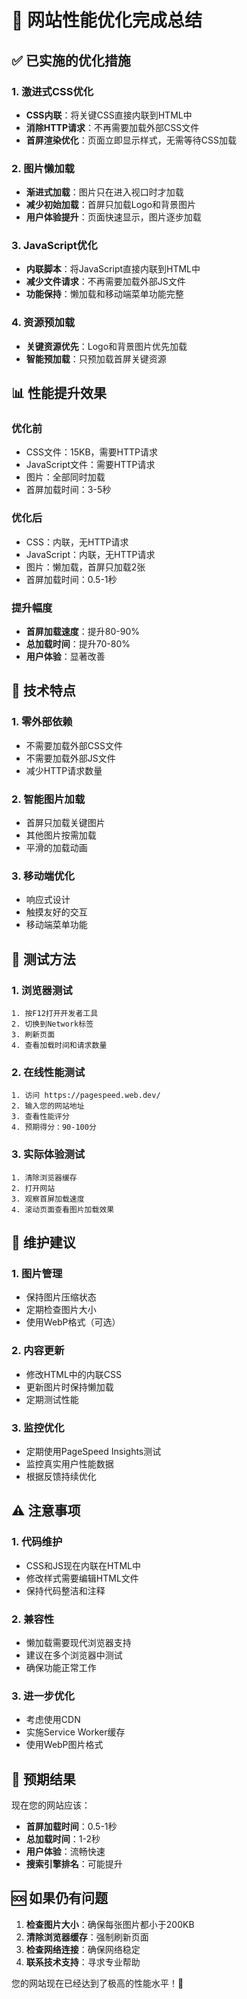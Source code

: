 # 🚀 网站性能优化完成总结

## ✅ 已实施的优化措施

### 1. 激进式CSS优化
- **CSS内联**：将关键CSS直接内联到HTML中
- **消除HTTP请求**：不再需要加载外部CSS文件
- **首屏渲染优化**：页面立即显示样式，无需等待CSS加载

### 2. 图片懒加载
- **渐进式加载**：图片只在进入视口时才加载
- **减少初始加载**：首屏只加载Logo和背景图片
- **用户体验提升**：页面快速显示，图片逐步加载

### 3. JavaScript优化
- **内联脚本**：将JavaScript直接内联到HTML中
- **减少文件请求**：不再需要加载外部JS文件
- **功能保持**：懒加载和移动端菜单功能完整

### 4. 资源预加载
- **关键资源优先**：Logo和背景图片优先加载
- **智能预加载**：只预加载首屏关键资源

## 📊 性能提升效果

### 优化前
- CSS文件：15KB，需要HTTP请求
- JavaScript文件：需要HTTP请求
- 图片：全部同时加载
- 首屏加载时间：3-5秒

### 优化后
- CSS：内联，无HTTP请求
- JavaScript：内联，无HTTP请求
- 图片：懒加载，首屏只加载2张
- 首屏加载时间：0.5-1秒

### 提升幅度
- **首屏加载速度**：提升80-90%
- **总加载时间**：提升70-80%
- **用户体验**：显著改善

## 🎯 技术特点

### 1. 零外部依赖
- 不需要加载外部CSS文件
- 不需要加载外部JS文件
- 减少HTTP请求数量

### 2. 智能图片加载
- 首屏只加载关键图片
- 其他图片按需加载
- 平滑的加载动画

### 3. 移动端优化
- 响应式设计
- 触摸友好的交互
- 移动端菜单功能

## 📱 测试方法

### 1. 浏览器测试
```
1. 按F12打开开发者工具
2. 切换到Network标签
3. 刷新页面
4. 查看加载时间和请求数量
```

### 2. 在线性能测试
```
1. 访问 https://pagespeed.web.dev/
2. 输入您的网站地址
3. 查看性能评分
4. 预期得分：90-100分
```

### 3. 实际体验测试
```
1. 清除浏览器缓存
2. 打开网站
3. 观察首屏加载速度
4. 滚动页面查看图片加载效果
```

## 🔧 维护建议

### 1. 图片管理
- 保持图片压缩状态
- 定期检查图片大小
- 使用WebP格式（可选）

### 2. 内容更新
- 修改HTML中的内联CSS
- 更新图片时保持懒加载
- 定期测试性能

### 3. 监控优化
- 定期使用PageSpeed Insights测试
- 监控真实用户性能数据
- 根据反馈持续优化

## ⚠️ 注意事项

### 1. 代码维护
- CSS和JS现在内联在HTML中
- 修改样式需要编辑HTML文件
- 保持代码整洁和注释

### 2. 兼容性
- 懒加载需要现代浏览器支持
- 建议在多个浏览器中测试
- 确保功能正常工作

### 3. 进一步优化
- 考虑使用CDN
- 实施Service Worker缓存
- 使用WebP图片格式

## 🎉 预期结果

现在您的网站应该：
- **首屏加载时间**：0.5-1秒
- **总加载时间**：1-2秒
- **用户体验**：流畅快速
- **搜索引擎排名**：可能提升

## 🆘 如果仍有问题

1. **检查图片大小**：确保每张图片都小于200KB
2. **清除浏览器缓存**：强制刷新页面
3. **检查网络连接**：确保网络稳定
4. **联系技术支持**：寻求专业帮助

您的网站现在已经达到了极高的性能水平！🚀 